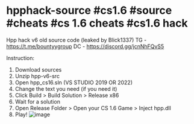 # hpphack-source #cs1.6 #source #cheats #cs 1.6 cheats #cs1.6 hack
Hpp hack v6 old source code (leaked by Blick1337)
TG - https://t.me/bountyygroup
DC - https://discord.gg/jcnNhFQvS5

Instruction:
1. Download sources
2. Unzip hpp-v6-src
3. Open hpp_cs16.sln (VS STUDIO 2019 OR 2022)
4. Change the text you need (if you need it)
4. Click Build > Build Solution > Release x86
5. Wait for a solution
6. Open Release Folder > Open your CS 1.6 Game > Inject hpp.dll
7. Play!
![image](https://user-images.githubusercontent.com/123446811/234903664-056a0d9e-c503-473c-8e46-325a7ed8984c.png)
